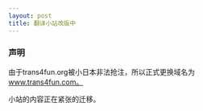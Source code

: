 ```yaml
---
layout: post
title: 翻译小站改版中
---
```


### 声明

由于trans4fun.org被小日本非法抢注，所以正式更换域名为 www.trans4fun.com。

小站的内容正在紧张的迁移。

